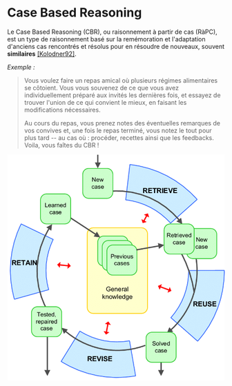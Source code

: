 # Case Based Reasoning

Le Case Based Reasoning (CBR), ou raisonnement à partir de cas (RàPC), est un type de raisonnement basé sur la remémoration et l'adaptation d'anciens cas rencontrés et résolus pour en résoudre de nouveaux, souvent **similaires** [[Kolodner92]](../REF.md/#kolodner92).

*Exemple :*
> Vous voulez faire un repas amical où plusieurs régimes alimentaires se côtoient. Vous vous souvenez de ce que vous avez individuellement préparé aux invités les dernières fois, et essayez de trouver l'union de ce qui convient le mieux, en faisant les modifications nécessaires.
> 
> Au cours du repas, vous prenez notes des éventuelles remarques de vos convives et, une fois le repas terminé, vous notez le tout pour plus tard -- au cas où : procéder, recettes ainsi que les feedbacks. Voila, vous faîtes du CBR !


![Schéma du raisonnement à partir de cas, réalisée par Lin Ma](assets/cbr_lifecycle.png)